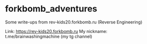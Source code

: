 # forkbomb_adventures
Some write-ups from rev-kids20.forkbomb.ru (Reverse Engineering)

Link: https://rev-kids20.forkbomb.ru
My nickname: t.me/brainwashingmachine (my tg channel)

